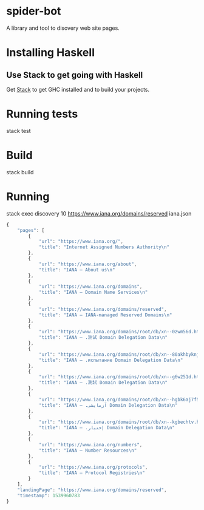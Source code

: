 # spider-bot
A library and tool to disovery web site pages.

#  Installing Haskell

## Use Stack to get going with Haskell

Get [Stack](http://haskellstack.org) to get GHC installed and to build your projects.

#  Running tests

stack test

#  Build

stack build

# Running

stack exec discovery 10 https://www.iana.org/domains/reserved iana.json

```js
{
    "pages": [
        {
            "url": "https://www.iana.org/",
            "title": "Internet Assigned Numbers Authority\n"
        },
        {
            "url": "https://www.iana.org/about",
            "title": "IANA — About us\n"
        },
        {
            "url": "https://www.iana.org/domains",
            "title": "IANA — Domain Name Services\n"
        },
        {
            "url": "https://www.iana.org/domains/reserved",
            "title": "IANA — IANA-managed Reserved Domains\n"
        },
        {
            "url": "https://www.iana.org/domains/root/db/xn--0zwm56d.html",
            "title": "IANA — .测试 Domain Delegation Data\n"
        },
        {
            "url": "https://www.iana.org/domains/root/db/xn--80akhbyknj4f.html",
            "title": "IANA — .испытание Domain Delegation Data\n"
        },
        {
            "url": "https://www.iana.org/domains/root/db/xn--g6w251d.html",
            "title": "IANA — .測試 Domain Delegation Data\n"
        },
        {
            "url": "https://www.iana.org/domains/root/db/xn--hgbk6aj7f53bba.html",
            "title": "IANA — .آزمایشی Domain Delegation Data\n"
        },
        {
            "url": "https://www.iana.org/domains/root/db/xn--kgbechtv.html",
            "title": "IANA — .إختبار Domain Delegation Data\n"
        },
        {
            "url": "https://www.iana.org/numbers",
            "title": "IANA — Number Resources\n"
        },
        {
            "url": "https://www.iana.org/protocols",
            "title": "IANA — Protocol Registries\n"
        }
    ],
    "landingPage": "https://www.iana.org/domains/reserved",
    "timestamp": 1539960783
}
```

